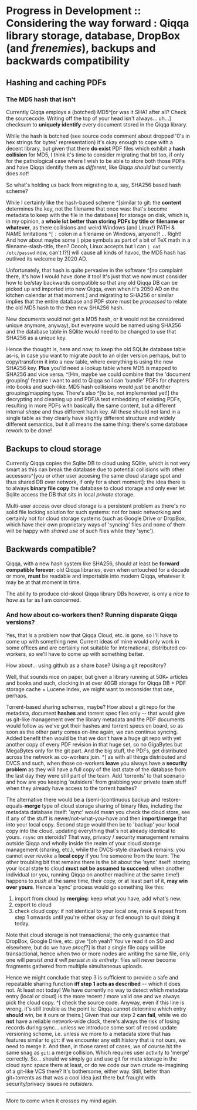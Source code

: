 # Progress in Development :: Considering the way forward : Qiqqa library storage, database, DropBox (and *frenemies*), backups and backwards compatibility

## Hashing and caching PDFs

### The MD5 hash that isn't

Currently Qiqqa employs a (botched) MD5^[or was it SHA1 after all? Check the sourcecode. Writing off the top of your head isn't always... uh...] checksum to **uniquely identify** every document stored in the Qiqqa library.

While the hash is botched (see source code comment about dropped '0's in hex strings for bytes' representation) it's okay enough to cope with a decent library, but given that there **do exist** PDF files which exhibit a **hash collision** for MD5, I think it's time to consider migrating that bit too, if only for the pathological case where I wish to be able to store both those PDFs and have Qiqqa identify them as *different*, like Qiqqa *should* but currently does *not*!

So what's holding us back from migrating to a, say, SHA256 based hash scheme? 

While I certainly like the hash-based scheme ^[similar to git: the **content** determines the key, not the filename that once was: 
that's become metadata to keep with the file in the database] for storage on disk, which is, in my opinion, 
a **whole lot better than storing PDFs by title or filename or whatever**, as there collisions and weird Windows (and Linux!) PATH & NAME limitations ^[ `:` colon in a filename on Windows, anyone?! ... Right! And how about maybe some `|` pipe symbols as part of a bit of TeX math in a filename-slash-title, then? Ooooh, Linux accepts but I can `| cat /etc/passwd` now, can't I?!] will cause all kinds of havoc,
the MD5 hash has outlived its welcome by 2020 AD.

Unfortunately, that hash is quite pervasive in the software ^[no complaint there, it's how I would have done it too! It's just that we now must consider how to be/stay backwards compatible so that any old Qiqqa DB can be picked up and imported into new Qiqqa, even when it's 2050 AD on the kitchen calendar at that moment.] and migrating to SHA256 or similar implies
that the entire database and PDF store must be *processed* to relate the old MD5 hash to the then new SHA256 hash.

New documents would not get a MD5 hash, or it would not be considered unique anymore, anyway), but everyone would be named using SHA256 and the database table in SQlite would need to be changed to use that SHA256 as a unique key.

Hence the thought is, here and now, to keep the old SQLite database table as-is, in case you want to migrate *back* to an older version perhaps, but to copy/transform it into a new table, where everything is using the new SHA256 key. **Plus** you'ld need a lookup table where MD5 is mapped to SHA256 and vice versa. ^[Hm, maybe we could combine that the 'document grouping' feature I want to add to Qiqqa so I can 'bundle' PDFs for chapters into books and such-like. MD5 hash collisions would just be another grouping/mapping type. There's also ^[to be, not implemented yet!] the decrypting and cleaning up and PDF/A text embedding of existing PDFs, resulting in more PDFs with basically the same content, but a different internal *shape* and thus different hash key.  All these should not land in a single table as they clearly have slightly different structure and widely different semantics, but it all means the same thing: there's some database rework to be done!


## Backups to cloud storage

Currently Qiqqa copies the Sqlite DB to cloud using SQlite, which is not very smart as this can break the database due to potential collisions with other accessors^[you or other user accesing the same cloud starage spot and thus shared DB over network, if only for a short moment]: the idea there is to always **binary file copy** the database to cloud storage and only ever let Sqlite access the DB that sits in local *private* storage.

Multi-user access over cloud storage is a persistent problem as there's no solid file locking solution for such systems: not for basic networking and certainly not for cloud storage systems (such as Google Drive or DropBox, which have their own proprietary ways of 'syncing' files and none of them will be happy with *shared use* of such files while they 'sync').


## Backwards compatible?

Qiqqa, with a new hash system like SHA256, should at least be **forward compatible forever**: old Qiqqa libraries, even when untouched for a decade or more, **must** be readable and importable into modern Qiqqa, whatever it may be at that moment in time. 

The ability to produce old-skool Qiqqa library DBs however, is only a *nice to have* as far as I am concerned.


### And how about co-workers then? Running disparate Qiqqa versions?

Yes, that *is* a problem now that Qiqqa Cloud, etc. is gone, so I'll have to come up with something new. Current ideas of mine would only work in some offices and are certainly not suitable for international, distributed co-workers, so we'll have to come up with something better.

How about... using github as a share base? Using a git repository? 

Well, that sounds nice on paper, but given a library running at 50K+ articles and books and such, clocking in at over 40GB storage for Qiqqa DB + PDF storage cache + Lucene Index, we might want to reconsider that one, perhaps.

Torrent-based sharing schemes, maybe? How about a git repo for the metadata, document **hashes** and torrent spec files only -- that would give us git-like management over the library metadata and the PDF documents would follow as we've got their hashes and torrent specs on board, so as soon as the other party comes on-line again, we can continue syncing. Added benefit then would be that we don't have a huge git repo with yet another copy of every PDF revision in that huge set, so no GigaBytes but MegaBytes only for the git part. And the big stuff, the PDFs, get distributed across the network as co-workers join. ^[ as with all things distributed and DVCS and such, when those co-workers **leave** you always have a **security problem** as they will have a full copy of the last state of the database from the last day they were still part of the team. Add 'torrents' to that scenario and how are you keeping 'outsiders' from grabbing your private team stuff when they already have access to the torrent hashes?

The alternative there would be a (semi-)continuous backup and restore-equals-**merge** type of cloud storage sharing of binary files, including the metadata database itself: 'sync' would mean you check the cloud store, see if any of the stuff is newer/not-what-you-have and then **import/merge** that into your local copy. Second stage would then be to 'backup' your local copy into the cloud, updating everything that's not already identical to yours. `rsync` on steroids? That way, privacy / security management remains outside Qiqqa and wholly inside the realm of your cloud storage management (sharing, etc.), while the DVCS-style drawback remains: you cannot ever revoke a **local copy** if you fire someone from the team. The other troubling bit that remains there is the bit about the 'sync' itself: storing your local state to cloud **must not be assumed to succeed**: when another individual (or you, running Qiqqa on another machine at the same time!) happens to *push* at the same time, their copy, or at least part of it, **may win over yours**.
Hence a 'sync' process would go something like this:

1. import from cloud by **merging**: keep what you have, add what's new.
2. export to cloud
3. check cloud copy: if not identical to your local one, rinse & repeat from step 1 onwards until you're either okay or fed enough to quit doing it today.

Note that cloud storage is not transactional; the only guarantee that DropBox, Google Drive, etc. give ^[oh yeah? You've read it on SO and elsewhere, but do we have *proof*?] is that a single file copy will be transactional, hence when two or more nodes are writing the same file, only one will persist *and it will persist in its entirety*: files will never become fragments gathered from multiple simultaneous uploads.

Hence we might conclude that step 3 is sufficient to provide a safe and repeatable sharing function **iff step 1 acts as described** -- which it does not. At least not today!
We have currently no way to detect which metadata entry (local or cloud) is the more recent / more valid one and we always pick the cloud copy. ^[ check the source code. Anyway, even if this line is wrong, it's still trouble as the point is: Qiqqa cannot determine which entry **should** win, be it ours or theirs.]
Given that our step 2 **can fail**, while we do **not** have a reliable network-wide clock, there's always the risk of losing records during sync... unless we introduce some sort of record update versioning scheme, i.e. unless we more to a metadata store that has features similar to `git`: if we encounter any edit history that is not ours, we need to merge it. And then, in those rarest of cases, we of course hit the same snag as `git`: a merge collision. Which requires user activity to 'merge' correctly. So... should we simply go and use git for meta storage in the cloud sync space there at least, or do we code our own crude re-imagining of a git-like VCS there?
It's bothersome, either way. Still, better than git+torrents as that was a cool idea just there but fraught with security/privacy issues re *outsiders*.

---

More to come when it crosses my mind again.
